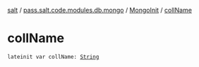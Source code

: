 [salt](../../index.md) / [pass.salt.code.modules.db.mongo](../index.md) / [MongoInit](index.md) / [collName](./coll-name.md)

# collName

`lateinit var collName: `[`String`](https://kotlinlang.org/api/latest/jvm/stdlib/kotlin/-string/index.html)